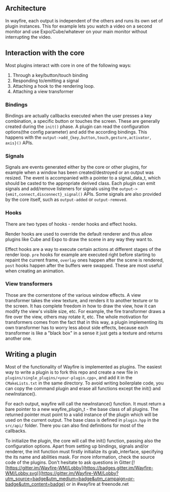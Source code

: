 ## Architecture
In wayfire, each output is independent of the others and runs its own set of plugin instances. This for example lets you watch a video on a second monitor and use Expo/Cube/whatever on your main monitor without interrupting the video.

## Interaction with the core
Most plugins interact with core in one of the following ways:
1. Through a key/button/touch binding
2. Responding to/emitting a signal
3. Attaching a hook to the rendering loop.
4. Attaching a view transformer

### Bindings
Bindings are actually callbacks executed when the user presses a key combination, a specific button or touches the screen.
These are generally created during the `init()` phase. A plugin can read the configuration options(the config parameter) and add the according bindings. This happens with the `output->add_{key,button,touch,gesture,activator, axis}()` APIs.

### Signals
Signals are events generated either by the core or other plugins, for example when a window has been created/destroyed or an output was resized. The event is accompanied with a pointer to a signal_data_t, which should be casted to the appropriate derived class. Each plugin can emit signals and add/remove listeners for signals using the `output->{emit,connect,disconnect}_signal()` APIs. Some signals are also provided by the core itself, such as `output-added` or `output-removed`.

### Hooks
There are two types of hooks - render hooks and effect hooks.

Render hooks are used to override the default renderer and thus allow plugins like Cube and Expo to draw the scene in any way they want to.

Effect hooks are a way to execute certain actions at different stages of the render loop. `pre` hooks for example are executed right before starting to repaint the current frame, `overlay` ones happen after the scene is rendered, `post` hooks happen after the buffers were swapped. These are most useful when creating an animation.

### View transformers
Those are the cornerstone of the various window effects. A view transformer takes the view texture, and renders it to another texture or to the screen. It has complete freedom in how to draw the view, how it can modify the view's visible size, etc. For example, the fire transformer draws a fire over the view, others may rotate it, etc. The whole motivation for transformers comes from the fact that in this way, a plugin implementing its own transformer has to worry less about side effects, because each transformer is like a "black box" in a sense it just gets a texture and returns another one.

## Writing a plugin
Most of the functionality of Wayfire is implemented as plugins. The easiest way to write a plugin is to fork this repo and create a new file in `plugins/single_plugins/<your-plugin.cpp>`, and add it in the `CMakeLists.txt` in the same directory. To avoid writing boilerplate code, you can copy the command plugin and erase all functions except the init() and newInstance().

For each output, wayfire will call the newInstance() function. It must return a bare pointer to a new wayfire_plugin_t - the base class of all plugins. The returned pointer must point to a valid instance of the plugin which will be used on the current output. The base class is defined in `plugin.hpp` in the `src/api/` folder. There you can also find definitions for most of the callbacks.

To initialize the plugin, the core will call the init() function, passing also the configuration options. Apart from setting up bindings, signals and/or renderer, the init function must firstly initialize its grab_interface, specifying the its name and abilities mask. For more information, check the source code of the plugins. Don't hesitate to ask questions in Gitter:[![https://gitter.im/Wayfire-WM/Lobby](https://badges.gitter.im/Wayfire-WM/Lobby.svg)](https://gitter.im/Wayfire-WM/Lobby?utm_source=badge&utm_medium=badge&utm_campaign=pr-badge&utm_content=badge) or in #wayfire at freenode.net